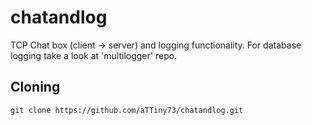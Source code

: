 # chatandlog
TCP Chat box (client -> server) and logging functionality.
For database logging take a look at 'multilogger' repo.

  ## Cloning
```
git clone https://github.com/aTTiny73/chatandlog.git
```
